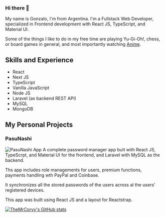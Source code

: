 ### Hi there 👋

My name is Gonzalo, I'm from Argentina. I'm a Fullstack Web Developer, specialized in Frontend development with React JS, TypeScript, and Material UI.

Some of the things I like to do in my free time are playing Yu-Gi-Oh!, chess, or board games in general, and most importantly watching [Anime](https://corvalangonzalo.xyz/animes).

## Skills and Experience

- React 
- Next JS
- TypeScript
- Vanilla JavaScript
- Node JS
- Laravel (as backend REST API)
- MySQL
- MongoDB

## My Personal Projects

### PasuNashi
![PasuNashi App](https://res.cloudinary.com/dk61gssrr/image/upload/v1642176449/projects/pasunashi_jj0ic9.png "PasuNashi")
A complete password manager app bult with React JS, TypeScrpt, and Material UI for the frontend, and Laravel with MySQL as the backend.

Ths app includes role managements for users, premium functions, payments handling wth PayPal and Coinbase.

It synchronizes all the stored passwords of the users across al the users' registered devices.

This app was built using React JS and a layout for Reactstrap.


[![TheMrCorvy's GitHub stats](https://github-readme-stats.vercel.app/api?username=TheMrCorvy)](https://github.com/anuraghazra/github-readme-stats)
